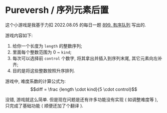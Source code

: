 # Pureversh / 序列元素后置

这个小游戏是我基于力扣 2022.08.05 的每日一题 [899. 有序队列](https://leetcode.cn/problems/orderly-queue/) 写出的.

游戏内容如下:

1. 给你一个长度为 ```length``` 的整数序列;
2. 里面每个整数范围为 0 ~ ```kind```;
3. 每次可以选择前 ```control``` 个数字, 将其拿出并插入到序列末尾, 其它元素向左补齐;
4. 目的是将这些整数按照升序排列.

游戏中, 难度系数的计算公式为: $$diff = \frac {length \cdot kind}{5 \cdot control}$$

没错, 游戏就这么简单. 但是现在问题是还有许多功能没有实现 ( 如调整难度等 ), 只完成了基础功能 ( 顺便还加了个翻译 ).
